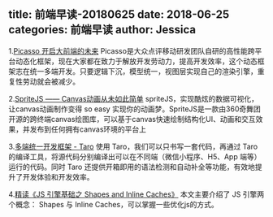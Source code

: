 title: 前端早读-20180625
date: 2018-06-25
categories: 前端早读
author: Jessica
---

1.[Picasso 开启大前端的未来](https://tech.meituan.com/picasso_the_future.html)
Picasso是大众点评移动研发团队自研的高性能跨平台动态化框架，现在大家都在致力于解放开发劳动力，提高开发效率，这个动态框架志在统一多端开发。只要逻辑下沉，模型统一，视图层实现自己的渲染引擎，重复性劳动就会被减少。

2.[SpriteJS —— Canvas动画从未如此简单](https://www.h5jun.com/post/spritejs.html)
spriteJS，实现酷炫的数据可视化，让canvas动画制作变得 so easy 实现你的动画梦。SpriteJS是一款由360奇舞团开源的跨终端canvas绘图库，可以基于canvas快速绘制结构化UI、动画和交互效果，并发布到任何拥有canvas环境的平台上

3.[多端统一开发框架 - Taro](https://aotu.io/notes/2018/06/07/Taro/)
使用 Taro，我们可以只书写一套代码，再通过 Taro 的编译工具，将源代码分别编译出可以在不同端（微信小程序、H5、App 端等）运行的代码。同时 Taro 还提供开箱即用的语法检测和自动补全等功能，有效地提升了开发体验和开发效率。

4.[精读《JS 引擎基础之 Shapes and Inline Caches》](https://zhuanlan.zhihu.com/p/38452114)
本文主要介绍了 JS 引擎两个概念： Shapes 与 Inline Caches，可以掌握一些优化js的方式。


